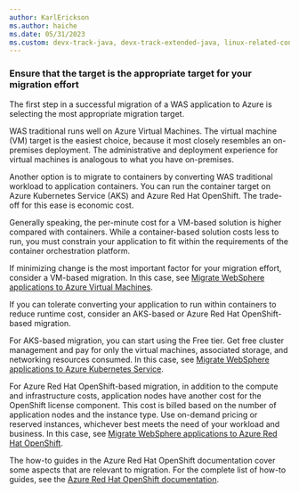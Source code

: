 ```yaml
---
author: KarlErickson
ms.author: haiche
ms.date: 05/31/2023
ms.custom: devx-track-java, devx-track-extended-java, linux-related-content
---
```


### Ensure that the target is the appropriate target for your migration effort

The first step in a successful migration of a WAS application to Azure is selecting the most appropriate migration target.

WAS traditional runs well on Azure Virtual Machines. The virtual machine (VM) target is the easiest choice, because it most closely resembles an on-premises deployment. The administrative and deployment experience for virtual machines is analogous to what you have on-premises.

Another option is to migrate to containers by converting WAS traditional workload to application containers. You can run the container target on Azure Kubernetes Service (AKS) and Azure Red Hat OpenShift. The trade-off for this ease is economic cost.

Generally speaking, the per-minute cost for a VM-based solution is higher compared with containers. While a container-based solution costs less to run, you must constrain your application to fit within the requirements of the container orchestration platform.

If minimizing change is the most important factor for your migration effort, consider a VM-based migration. In this case, see [Migrate WebSphere applications to Azure Virtual Machines](../migrate-websphere-to-virtual-machines.md).

If you can tolerate converting your application to run within containers to reduce runtime cost, consider an AKS-based or Azure Red Hat OpenShift-based migration.

For AKS-based migration, you can start using the Free tier. Get free cluster management and pay for only the virtual machines, associated storage, and networking resources consumed. In this case, see [Migrate WebSphere applications to Azure Kubernetes Service](../migrate-websphere-to-azure-kubernetes-service.md).

For Azure Red Hat OpenShift-based migration, in addition to the compute and infrastructure costs, application nodes have another cost for the OpenShift license component. This cost is billed based on the number of application nodes and the instance type. Use on-demand pricing or reserved instances, whichever best meets the need of your workload and business. In this case, see [Migrate WebSphere applications to Azure Red Hat OpenShift](../migrate-websphere-to-azure-redhat-openshift.md).

The how-to guides in the Azure Red Hat OpenShift documentation cover some aspects that are relevant to migration. For the complete list of how-to guides, see the [Azure Red Hat OpenShift documentation](/azure/openshift/).
